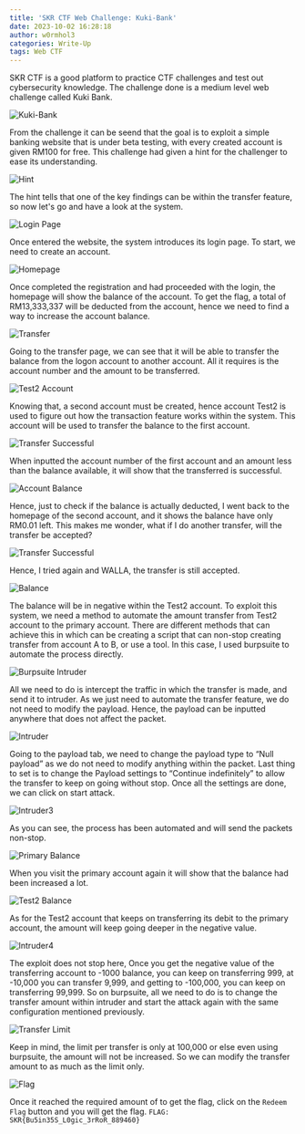 ```yaml
---
title: 'SKR CTF Web Challenge: Kuki-Bank'
date: 2023-10-02 16:28:18
author: w0rmhol3
categories: Write-Up
tags: Web CTF
---
```

SKR CTF is a good platform to practice CTF challenges and test out cybersecurity knowledge. The challenge done is a medium level web challenge called Kuki Bank. <!--more-->

![Kuki-Bank](https://github.com/w0rmhol3/w0rmhol3.github.io/assets/91303166/41008544-c4a6-4acc-8c97-d80160fbba42)

From the challenge it can be seend that the goal is to exploit a simple banking website that is under beta testing, with every created account is given RM100 for free. This challenge had given a hint for the challenger to ease its understanding.

![Hint](https://github.com/w0rmhol3/w0rmhol3.github.io/assets/91303166/a4feb068-8ad4-4b80-9e1c-abdb2bc4a572)


The hint tells that one of the key findings can be within the transfer feature, so now let's go and have a look at the system.

![Login Page](https://github.com/w0rmhol3/w0rmhol3.github.io/assets/91303166/2a3ba28e-96b2-470f-b149-c33af227ccb3)


Once entered the website, the system introduces its login page. To start, we need to create an account. 

![Homepage](https://github.com/w0rmhol3/w0rmhol3.github.io/assets/91303166/9ac7b34f-1e39-4ad0-a7bf-454dfb53f765)


Once completed the registration and had proceeded with the login, the homepage will show the balance of the account. To get the flag, a total of RM13,333,337 will be deducted from the account, hence we need to find a way to increase the account balance. 

![Transfer](https://github.com/w0rmhol3/w0rmhol3.github.io/assets/91303166/b0c95189-5d02-4800-a8f7-b9b42d475fc2)


Going to the transfer page, we can see that it will be able to transfer the balance from the logon account to another account. All it requires is the account number and the amount to be transferred.

![Test2 Account](https://github.com/w0rmhol3/w0rmhol3.github.io/assets/91303166/79c9029a-7e3e-496d-964f-5a50733097d6)


Knowing that, a second account must be created, hence account Test2 is used to figure out how the transaction feature works within the system. This account will be used to transfer the balance to the first account. 

![Transfer Successful](https://github.com/w0rmhol3/w0rmhol3.github.io/assets/91303166/b3a06e32-5459-4a67-abbf-5cd2d71bdd3d)


When inputted the account number of the first account and an amount less than the balance available, it will show that the transferred is successful.

![Account Balance](https://github.com/w0rmhol3/w0rmhol3.github.io/assets/91303166/ae3ecc82-1a40-4dc4-9306-c1a63fd25e4e)


Hence, just to check if the balance is actually deducted, I went back to the homepage of the second account, and it shows the balance have only RM0.01 left. This makes me wonder, what if I do another transfer, will the transfer be accepted?

![Transfer Successful](https://github.com/w0rmhol3/w0rmhol3.github.io/assets/91303166/b3a06e32-5459-4a67-abbf-5cd2d71bdd3d)

Hence, I tried again and WALLA, the transfer is still accepted. 

![Balance](https://github.com/w0rmhol3/w0rmhol3.github.io/assets/91303166/99636e91-e343-497c-8ba4-f6e076829c20)


The balance will be in negative within the Test2 account. To exploit this system, we need a method to automate the amount transfer from Test2 account to the primary account. There are different methods that can achieve this in which can be creating a script that can non-stop creating transfer from account A to B, or use a tool. In this case, I used burpsuite to automate the process directly.

![Burpsuite Intruder](https://github.com/w0rmhol3/w0rmhol3.github.io/assets/91303166/a0eb36e9-bc67-4de3-80fc-6f6408d4be12)


All we need to do is intercept the traffic in which the transfer is made, and send it to intruder. As we just need to automate the transfer feature, we do not need to modify the payload. Hence, the payload can be inputted anywhere that does not affect the packet.

![Intruder](https://github.com/w0rmhol3/w0rmhol3.github.io/assets/91303166/978dbb78-1fcc-4e6f-a922-dc9b5457bda1)


Going to the payload tab, we need to change the payload type to “Null payload” as we do not need to modify anything within the packet. Last thing to set is to change the Payload settings to “Continue indefinitely” to allow the transfer to keep on going without stop. Once all the settings are done, we can click on start attack.

![Intruder3](https://github.com/w0rmhol3/w0rmhol3.github.io/assets/91303166/5b2e2073-dff2-46e9-ae01-03deecaa9c3f)


As you can see, the process has been automated and will send the packets non-stop.

![Primary Balance](https://github.com/w0rmhol3/w0rmhol3.github.io/assets/91303166/172f0831-e98f-4296-9e40-2741e6b78d00)


When you visit the primary account again it will show that the balance had been increased a lot.

![Test2 Balance](https://github.com/w0rmhol3/w0rmhol3.github.io/assets/91303166/e509cc19-ae9c-4370-8c67-cdad39e8f17a)


As for the Test2 account that keeps on transferring its debit to the primary account, the amount will keep going deeper in the negative value.

![Intruder4](https://github.com/w0rmhol3/w0rmhol3.github.io/assets/91303166/4210d825-d6a1-4de2-aab2-243a76536ba2)


The exploit does not stop here, Once you get the negative value of the transferring account to -1000 balance, you can keep on transferring 999, at -10,000 you can  transfer 9,999, and getting to -100,000, you can keep on transferring 99,999. So on burpsuite, all we need to do is to change the transfer amount within intruder and start the attack again with the same configuration mentioned previously.

![Transfer Limit](https://github.com/w0rmhol3/w0rmhol3.github.io/assets/91303166/01d89daf-a8e6-4af4-8d17-3cad28378ffe)


Keep in mind, the limit per transfer is only at 100,000 or else even using burpsuite, the amount will not be increased. So we can modify the transfer amount to as much as the limit only.

![Flag](https://github.com/w0rmhol3/w0rmhol3.github.io/assets/91303166/51e1b8be-24a5-439b-8c74-7a49329496df)


Once it reached the required amount of to get the flag, click on the `Redeem Flag` button and you will get the flag.
`FLAG: SKR{Bu5in35S_L0gic_3rRoR_889460}` 
